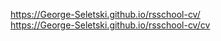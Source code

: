 https://George-Seletski.github.io/rsschool-cv/
<br>
https://George-Seletski.github.io/rsschool-cv/cv
